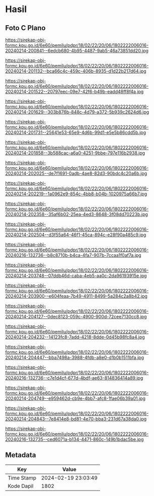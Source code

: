 # Hasil

## Foto C Plano

https://sirekap-obj-formc.kpu.go.id/6e60/pemilu/pdpr/18/02/22/20/06/1802222006016-20240214-200841--6edcb680-4b95-4487-9ab5-46a73851dd20.jpg

https://sirekap-obj-formc.kpu.go.id/6e60/pemilu/pdpr/18/02/22/20/06/1802222006016-20240214-201132--bca66c4c-459c-406b-8935-d1d22b217d64.jpg

https://sirekap-obj-formc.kpu.go.id/6e60/pemilu/pdpr/18/02/22/20/06/1802222006016-20240214-201522--20797eec-09e7-42f6-b49b-eadd48ff8f4a.jpg

https://sirekap-obj-formc.kpu.go.id/6e60/pemilu/pdpr/18/02/22/20/06/1802222006016-20240214-201629--303b876b-848c-4d79-a372-5b939c2624d6.jpg

https://sirekap-obj-formc.kpu.go.id/6e60/pemilu/pdpr/18/02/22/20/06/1802222006016-20240214-201731--25641e53-65e9-4d6b-99d1-e5e5b86cdd5b.jpg

https://sirekap-obj-formc.kpu.go.id/6e60/pemilu/pdpr/18/02/22/20/06/1802222006016-20240214-201858--3b588cac-a6a0-4251-9bbe-797e116b2938.jpg

https://sirekap-obj-formc.kpu.go.id/6e60/pemilu/pdpr/18/02/22/20/06/1802222006016-20240214-202025--de7f1691-0adb-4ae8-82d3-90bdc4c20a6b.jpg

https://sirekap-obj-formc.kpu.go.id/6e60/pemilu/pdpr/18/02/22/20/06/1802222006016-20240214-202219--1a0962e9-854c-4bb8-b04b-1020975a66b7.jpg

https://sirekap-obj-formc.kpu.go.id/6e60/pemilu/pdpr/18/02/22/20/06/1802222006016-20240214-202358--35af6b02-25ea-4ed3-8648-3f08dd70223b.jpg

https://sirekap-obj-formc.kpu.go.id/6e60/pemilu/pdpr/18/02/22/20/06/1802222006016-20240214-202504--d3f55a64-46f1-45ca-894c-e28f90a485c9.jpg

https://sirekap-obj-formc.kpu.go.id/6e60/pemilu/pdpr/18/02/22/20/06/1802222006016-20240216-132736--b8c8710b-b4ca-4fa7-907b-7ccaa1f0af7a.jpg

https://sirekap-obj-formc.kpu.go.id/6e60/pemilu/pdpr/18/02/22/20/06/1802222006016-20240214-203748--07ddb46d-caba-4eb5-aa0c-2da96193915e.jpg

https://sirekap-obj-formc.kpu.go.id/6e60/pemilu/pdpr/18/02/22/20/06/1802222006016-20240214-203900--e604feaa-7b49-4911-8499-5a284c2a8b42.jpg

https://sirekap-obj-formc.kpu.go.id/6e60/pemilu/pdpr/18/02/22/20/06/1802222006016-20240214-204127--0dec8123-059c-4900-900d-72cee7130cc8.jpg

https://sirekap-obj-formc.kpu.go.id/6e60/pemilu/pdpr/18/02/22/20/06/1802222006016-20240214-204232--14123fc8-7add-4218-8dde-0d45b98fc8a4.jpg

https://sirekap-obj-formc.kpu.go.id/6e60/pemilu/pdpr/18/02/22/20/06/1802222006016-20240214-204447--bba7498a-3988-4fdb-a8e0-d1b0b1511bfa.jpg

https://sirekap-obj-formc.kpu.go.id/6e60/pemilu/pdpr/18/02/22/20/06/1802222006016-20240216-132736--c7e1d4cf-677d-4bdf-ae63-814836414a89.jpg

https://sirekap-obj-formc.kpu.go.id/6e60/pemilu/pdpr/18/02/22/20/06/1802222006016-20240214-204749--e959462d-cb9e-4bb7-afc8-1fae06b39a01.jpg

https://sirekap-obj-formc.kpu.go.id/6e60/pemilu/pdpr/18/02/22/20/06/1802222006016-20240214-204843--7e8414e8-bd81-4e70-bba3-231d67a38da0.jpg

https://sirekap-obj-formc.kpu.go.id/6e60/pemilu/pdpr/18/02/22/20/06/1802222006016-20240216-132735--ced6071a-b134-4471-860c-149b1bdac5be.jpg


## Metadata

| Key        | Value               |
| ---------- | ------------------- |
| Time Stamp | 2024-02-19 23:03:49 |
| Kode Dapil | 1802                |



